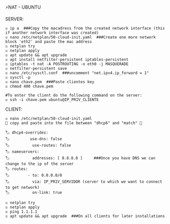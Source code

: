 ⚡NAT - UBUNTU

SERVER:
	
	◽ ip a	###Copy the macadress from the created network interface (this if another network interface was created)
	◽ nano /etc/netplan/50-cloud-init.yaml	###Create one more network block 'eth2' and paste the mac address
	◽ netplan try
	◽ netplan apply
	◽ apt update && apt upgrade
	◽ apt install netfilter-persistent iptables-persistent
	◽ iptables -t nat -A POSTROUTING -o eth0 -j MASQUERADE
	◽ netfilter-persistent save
	◽ nano /etc/sysctl.conf  ###uncomment "net.ipv4.ip_forward = 1"
	◽ sysctl -p
	◽ nano chave.pem  ###Paste clientes key
	◽ chmod 400 chave.pem

	#To enter the client do the following command on the server:
	◽ ssh -i chave.pem ubuntu@IP_PRIV_CLIENTE
	
CLIENT:
	
	◽ nano /etc/netplan/50-cloud-init.yaml
	🔻 copy and paste into the file between "dhcp6" and "match" 🔻

	🏷️ dhcp4-overrides:
	🏷️         use-dns: false
	🏷️          use-routes: false
	🏷️ nameservers:
	🏷️          addresses: [ 8.8.8.8 ]     ###Once you have DNS we can change to the ip of the server
	🏷️ routes:
	🏷️        - to: 0.0.0.0/0
	🏷️          via: IP_PRIV_SERVIDOR (server to which we want to connect to get network)
	🏷️          on-link: true

	◽ netplan try
	◽ netplan apply
	◽ ping 1.1.1.1
	◽ apt update && apt upgrade  ###On all clients for later installations
